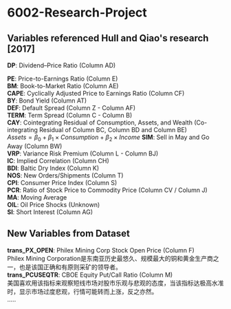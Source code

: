 # 6002-Research-Project

## Variables referenced Hull and Qiao's research [2017]

**DP**: Dividend–Price Ratio (Column AD) <br />

**PE**: Price-to-Earnings Ratio (Column E) <br />
**BM**: Book-to-Market Ratio (Column AE) <br />
**CAPE**: Cyclically Adjusted Price to Earnings Ratio (Column CF) <br />
**BY**: Bond Yield (Column AT) <br />
**DEF**: Default Spread (Column Z - Column AF) <br />
**TERM**: Term Spread (Column C - Column B) <br />
**CAY**: Cointegrating Residual of Consumption, Assets, and Wealth (Co-integrating Residual of Column BC, Column BD and Column BE) <br />
$Assets = \beta_0 + \beta_1\times Consumption + \beta_2\times Income$
**SIM**: Sell in May and Go Away (Column BW) <br />
**VRP**: Variance Risk Premium (Column L - Column BJ) <br />
**IC**: Implied Correlation (Column CH) <br />
**BDI**: Baltic Dry Index (Column K) <br />
**NOS**: New Orders/Shipments (Column T) <br />
**CPI**: Consumer Price Index (Column S) <br />
**PCR**: Ratio of Stock Price to Commodity Price (Column CV / Column J) <br />
**MA**: Moving Average <br />
**OIL**: Oil Price Shocks (Unknown) <br />
**SI**: Short Interest (Column AG) <br />

## New Variables from Dataset
**trans_PX_OPEN**: Philex Mining Corp Stock Open Price (Column F) <br />
Philex Mining Corporation是东南亚历史最悠久、规模最大的铜和黄金生产商之一，也是该国正确和有原则采矿的领导者。<br />
**trans_PCUSEQTR**: CBOE Equity Put/Call Ratio (Column M) <br />
美国喜欢用该指标来观察短线市场对股市乐观与悲观的态度，当该指标达极高水准时，显示市场过度悲观，行情可能转而上涨，反之亦然。<br />
.....
